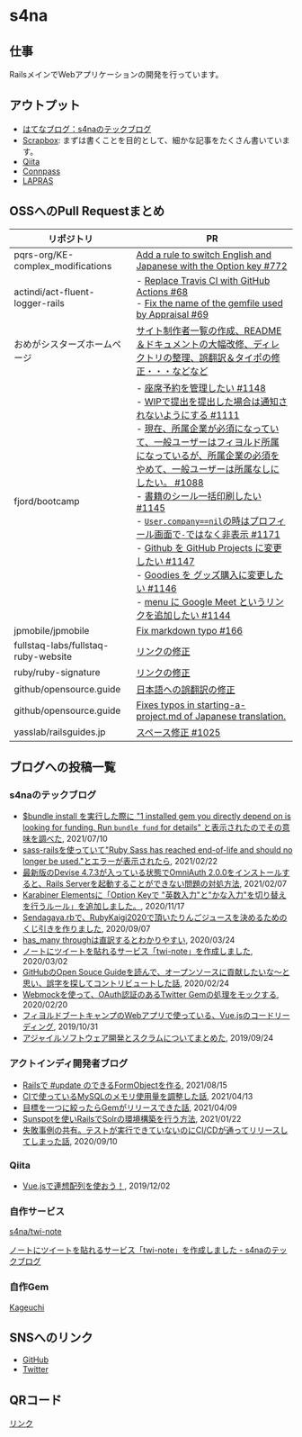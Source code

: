 # s4na

## 仕事

RailsメインでWebアプリケーションの開発を行っています。

## アウトプット

- [はてなブログ：s4naのテックブログ](https://s4na.hatenablog.com/)
- [Scrapbox](https://scrapbox.io/s4na/): まずは書くことを目的として、細かな記事をたくさん書いています。
- [Qiita](https://qiita.com/s4na_penguin)
- [Connpass](https://connpass.com/user/s4na_penguin/)
- [LAPRAS](https://lapras.com/public/AJKN4HX)

## OSSへのPull Requestまとめ

|リポジトリ|PR|
|---|---|
|pqrs-org/KE-complex_modifications|[Add a rule to switch English and Japanese with the Option key #772](https://github.com/pqrs-org/KE-complex_modifications/pull/772)|
|actindi/act-fluent-logger-rails|- [Replace Travis CI with GitHub Actions #68](https://github.com/actindi/act-fluent-logger-rails/pull/68)<br>- [Fix the name of the gemfile used by Appraisal #69](https://github.com/actindi/act-fluent-logger-rails/pull/69)|
|おめがシスターズホームページ|[サイト制作者一覧の作成、README＆ドキュメントの大幅改修、ディレクトリの整理、誤翻訳＆タイポの修正・・・などなど](https://github.com/omegasisters/homepage/commits?author=s4na)|
|fjord/bootcamp|- [座席予約を管理したい #1148](https://github.com/fjordllc/bootcamp/issues/1148)<br>- [WIPで提出を提出した場合は通知されないようにする #1111](https://github.com/fjordllc/bootcamp/issues/1111)<br>- [現在、所属企業が必須になっていて、一般ユーザーはフィヨルド所属になっているが、所属企業の必須をやめて、一般ユーザーは所属なしにしたい。 #1088](https://github.com/fjordllc/bootcamp/issues/1088)<br>- [書籍のシール一括印刷したい #1145](https://github.com/fjordllc/bootcamp/issues/1145)<br>- [`User.company==nil`の時はプロフィール画面で`-`ではなく非表示 #1171](https://github.com/fjordllc/bootcamp/issues/1171)<br>- [Github を GitHub Projects に変更したい #1147](https://github.com/fjordllc/bootcamp/issues/1147)<br>- [Goodies を グッズ購入に変更したい #1146](https://github.com/fjordllc/bootcamp/issues/1146)<br>- [menu に Google Meet というリンクを追加したい #1144](https://github.com/fjordllc/bootcamp/issues/1144)|
|jpmobile/jpmobile|[Fix markdown typo #166](https://github.com/jpmobile/jpmobile/pull/166)|
|fullstaq-labs/fullstaq-ruby-website|[リンクの修正](https://github.com/fullstaq-labs/fullstaq-ruby-website/pull/3)|
|ruby/ruby-signature|[リンクの修正](https://github.com/ruby/ruby-signature/pull/62)|
|github/opensource.guide|[日本語への誤翻訳の修正](https://github.com/github/opensource.guide/pull/1424)|
|github/opensource.guide|[Fixes typos in starting-a-project.md of Japanese translation.](https://github.com/github/opensource.guide/pull/1424)|
|yasslab/railsguides.jp|[スペース修正 #1025](https://github.com/yasslab/railsguides.jp/pull/1025)|

## ブログへの投稿一覧

### s4naのテックブログ

- [$bundle install を実行した際に "1 installed gem you directly depend on is looking for funding. Run `bundle fund` for details" と表示されたのでその意味を調べた](https://s4na.hatenablog.com/entry/2021/07/10/002721), 2021/07/10
- [sass-railsを使っていて"Ruby Sass has reached end-of-life and should no longer be used."とエラーが表示されたら](https://s4na.hatenablog.com/entry/2021/02/22/004019), 2021/02/22
- [最新版のDevise 4.7.3が入っている状態でOmniAuth 2.0.0をインストールすると、Rails Serverを起動することができない問題の対処方法](https://s4na.hatenablog.com/entry/2021/02/07/200503), 2021/02/07
- [Karabiner Elementsに「Option Keyで "英数入力"と"かな入力"を切り替えを行うルール」を追加しました。](https://s4na.hatenablog.com/entry/2020/11/17/001655), 2020/11/17
- [Sendagaya.rbで、RubyKaigi2020で頂いたりんごジュースを決めるためのくじ引きを作りました](https://s4na.hatenablog.com/entry/2020/09/07/221953), 2020/09/07
- [has_many throughは直訳するとわかりやすい](https://s4na.hatenablog.com/entry/2020/03/24/143421), 2020/03/24
- [ノートにツイートを貼れるサービス「twi-note」を作成しました](https://s4na.hatenablog.com/entry/2020/03/02/075358), 2020/03/02
- [GitHubのOpen Souce Guideを読んで、オープンソースに貢献したいな〜と思い、誤字を探してコントリビュートした話](https://s4na.hatenablog.com/entry/2020/02/24/203811), 2020/02/24
- [Webmockを使って、OAuth認証のあるTwitter Gemの処理をモックする](https://s4na.hatenablog.com/entry/2020/02/20/023833), 2020/02/20
- [フィヨルドブートキャンプのWebアプリで使っている、Vue.jsのコードリーディング](https://s4na.hatenablog.com/entry/2019/10/31/224824), 2019/10/31
- [アジャイルソフトウェア開発とスクラムについてまとめた](https://s4na.hatenablog.com/entry/2019/09/24/172421), 2019/09/24

### アクトインディ開発者ブログ

- [Railsで #update のできるFormObjectを作る](https://tech.actindi.net/2021/08/15/001308), 2021/08/15
- [CIで使っているMySQLのメモリ使用量を調整した話](https://tech.actindi.net/2021/04/13/181410), 2021/04/13
- [目標を一つに絞ったらGemがリリースできた話](https://tech.actindi.net/2021/04/09/230918), 2021/04/09
- [Sunspotを使いRailsでSolrの環境構築を行う方法](https://tech.actindi.net/2021/01/22/184415), 2021/01/22
- [失敗事例の共有。テストが実行できていないのにCI/CDが通ってリリースしてしまった話](https://tech.actindi.net/2020/09/10/144632), 2020/09/10

### Qiita

- [Vue.jsで連想配列を使おう！](https://qiita.com/s4na_penguin/items/1da3337349d84f4efd53), 2019/12/02

### 自作サービス

[s4na/twi-note](https://github.com/s4na/twi-note)

[ノートにツイートを貼れるサービス「twi-note」を作成しました - s4naのテックブログ](https://s4na.hatenablog.com/entry/2020/03/02/075358)

### 自作Gem

[Kageuchi](https://rubygems.org/gems/kageuchi)

## SNSへのリンク

<!-- - [Speaker Deck](https://speakerdeck.com/s4na) -->
- [GitHub](https://github.com/s4na)
- [Twitter](https://twitter.com/s4na_penguin)

## QRコード

[リンク](./qr-code)
